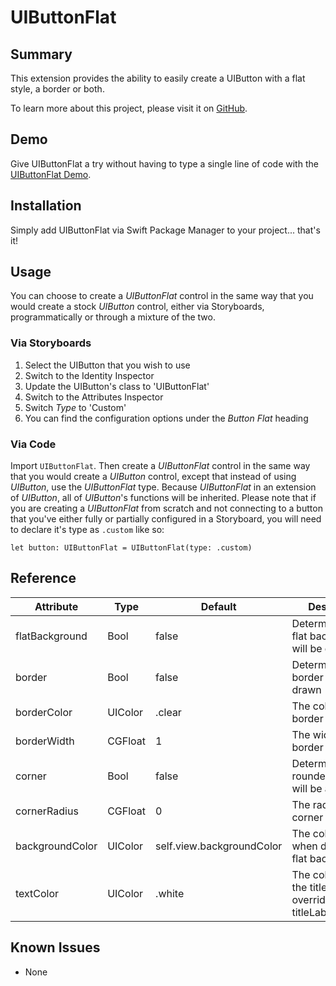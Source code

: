 # UIButtonFlat

## Summary
This extension provides the ability to easily create a UIButton with a flat style, a border or both.

To learn more about this project, please visit it on 
[GitHub](https://github.com/DarthXoc/UIButtonFlat).

## Demo
Give UIButtonFlat a try without having to type a single line of code with the [UIButtonFlat Demo](https://github.com/DarthXoc/UIButtonFlat-Demo).

## Installation
Simply add UIButtonFlat via Swift Package Manager to your project... that's it!

## Usage 
You can choose to create a _UIButtonFlat_ control in the same way that you would create a stock _UIButton_ control, either via Storyboards, programmatically or through a mixture of the two.

### Via Storyboards
1) Select the UIButton that you wish to use
2) Switch to the Identity Inspector
3) Update the UIButton's class to 'UIButtonFlat'
4) Switch to the Attributes Inspector
5) Switch _Type_ to 'Custom'
6) You can find the configuration options under the _Button Flat_ heading

### Via Code
Import `UIButtonFlat`. Then create a _UIButtonFlat_ control in the same way that you would create a _UIButton_ control, except that instead of using _UIButton_, use the _UIButtonFlat_ type. Because _UIButtonFlat_ in an extension of _UIButton_, all of _UIButton_'s functions will be inherited. Please note that if you are creating a _UIButtonFlat_ from scratch and not connecting to a button that you've either fully or partially configured in a Storyboard, you will need to declare it's type as `.custom` like so:

```
let button: UIButtonFlat = UIButtonFlat(type: .custom)
```

## Reference
| Attribute | Type | Default | Description |
| --- | --- | --- | --- |
| flatBackground | Bool | false | Determines if a flat background will be drawn |
| border | Bool | false | Determines if a border will be drawn |
| borderColor | UIColor | .clear | The color of the border |
| borderWidth | CGFloat | 1 | The width of the border |
| corner | Bool | false | Determines if a rounded corner will be applied |
| cornerRadius | CGFloat | 0 | The radius of the corner |
| backgroundColor | UIColor | self.view.backgroundColor | The color used when drawing a flat background |
| textColor | UIColor | .white | The color used by the title label; overrides titleLabel.textColor |


## Known Issues
* None

